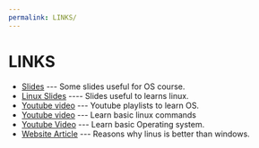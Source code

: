 ```yaml
---
permalink: LINKS/
---
```


# LINKS
- [Slides](https://www.os-book.com/OS10/slide-dir/) --- Some slides useful for OS course.
- [Linux Slides](https://osp4diss.vlsm.org/Welcome2GNULinux.html) ---- Slides useful to learns linux.
- [Youtube video](https://os.vlsm.org/playlists/) --- Youtube playlists to learn OS.
- [Youtube video](https://youtu.be/CpTfQ-q6MPU) --- Learn basic linux commands
- [Youtube Video](https://www.youtube.com/watch?v=26QPDBe-NB8) --- Learn basic Operating system.
- [Website Article](https://itsfoss.com/linux-better-than-windows/) --- Reasons why linus is better than windows.
